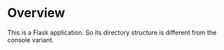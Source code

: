 # Overview

This is a Flask application.
So its directory structure is different from the console variant.
